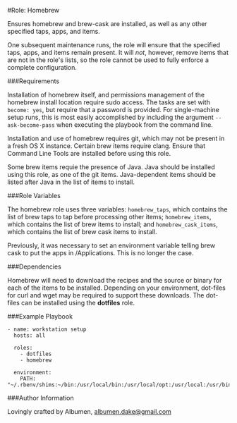 #Role: Homebrew

Ensures homebrew and brew-cask are installed, as well as any other specified taps, apps, and items.

One subsequent maintenance runs, the role will ensure that the specified taps, apps, and items remain present. It will *not*, however, remove items that are not in the role's lists, so the role cannot be used to fully enforce a complete configuration.

###Requirements

Installation of homebrew itself, and permissions management of the homebrew install location require sudo access. The tasks are set with ```become: yes```, but require that a password is provided. For single-machine setup runs, this is most easily accomplished by including the argument ```--ask-become-pass``` when executing the playbook from the command line.

Installation and use of homebrew requires git, which may not be present in a fresh OS X instance. Certain brew items require clang. Ensure that Command Line Tools are installed before using this role.

Some brew items requie the presence of Java. Java should be installed using this role, as one of the git items. Java-dependent items should be listed after Java in the list of items to install.

###Role Variables

The homebrew role uses three variables: ```homebrew_taps```, which contains the list of brew taps to tap before processing other items; ```homebrew_items```, which contains the list of brew items to install; and ```homebrew_cask_items```, which contains the list of brew cask items to install.

Previously, it was necessary to set an environment variable telling brew cask to put the apps in /Applications. This is no longer the case.

###Dependencies

Homebrew will need to download the recipes and the source or binary for each of the items to be installed. Depending on your environment, dot-files for curl and wget may be required to support these downloads. The dot-files can be installed using the **dotfiles** role.

###Example Playbook

```
- name: workstation setup
  hosts: all

  roles:
    - dotfiles
    - homebrew

  environment:
    PATH: "~/.rbenv/shims:~/bin:/usr/local/bin:/usr/local/opt:/usr/local:/usr/bin:/bin:/usr/local/sbin:/usr/sbin:/sbin"
```

###Author Information

Lovingly crafted by Albumen, albumen.dake@gmail.com
